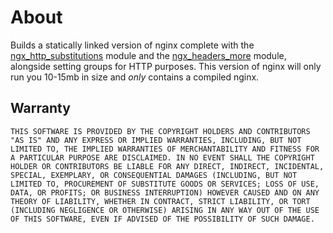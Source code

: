 # About
Builds a statically linked version of nginx complete with the [ngx_http_substitutions](https://github.com/yaoweibin/ngx_http_substitutions_filter_module) module and the [ngx_headers_more](https://github.com/openresty/headers-more-nginx-module) module, alongside setting groups for HTTP purposes. This version of nginx will only run you 10-15mb in size and _only_ contains a compiled nginx.


## Warranty
```THIS SOFTWARE IS PROVIDED BY THE COPYRIGHT HOLDERS AND CONTRIBUTORS "AS IS" AND ANY EXPRESS OR IMPLIED WARRANTIES, INCLUDING, BUT NOT LIMITED TO, THE IMPLIED WARRANTIES OF MERCHANTABILITY AND FITNESS FOR A PARTICULAR PURPOSE ARE DISCLAIMED. IN NO EVENT SHALL THE COPYRIGHT HOLDER OR CONTRIBUTORS BE LIABLE FOR ANY DIRECT, INDIRECT, INCIDENTAL, SPECIAL, EXEMPLARY, OR CONSEQUENTIAL DAMAGES (INCLUDING, BUT NOT LIMITED TO, PROCUREMENT OF SUBSTITUTE GOODS OR SERVICES; LOSS OF USE, DATA, OR PROFITS; OR BUSINESS INTERRUPTION) HOWEVER CAUSED AND ON ANY THEORY OF LIABILITY, WHETHER IN CONTRACT, STRICT LIABILITY, OR TORT (INCLUDING NEGLIGENCE OR OTHERWISE) ARISING IN ANY WAY OUT OF THE USE OF THIS SOFTWARE, EVEN IF ADVISED OF THE POSSIBILITY OF SUCH DAMAGE.```